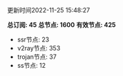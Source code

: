 更新时间2022-11-25 15:48:27

**总订阅: 45**
**总节点: 1600**
**有效节点: 425**
- ssr节点: 23
- v2ray节点: 353
- trojan节点: 37
- ss节点: 12
